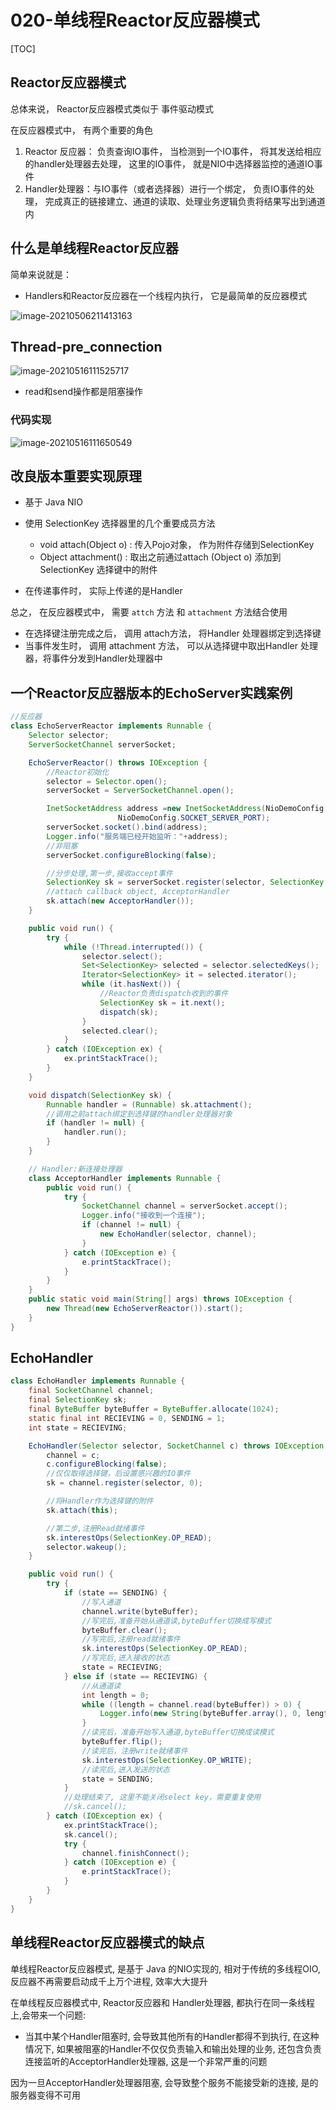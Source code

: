 # 020-单线程Reactor反应器模式

[TOC]

## Reactor反应器模式

总体来说， Reactor反应器模式类似于 事件驱动模式

在反应器模式中， 有两个重要的角色

1. Reactor 反应器： 负责查询IO事件， 当检测到一个IO事件， 将其发送给相应的handler处理器去处理， 这里的IO事件， 就是NIO中选择器监控的通道IO事件
2. Handler处理器：与IO事件（或者选择器）进行一个绑定， 负责IO事件的处理， 完成真正的链接建立、通道的读取、处理业务逻辑负责将结果写出到通道内

## 什么是单线程Reactor反应器

简单来说就是：

- Handlers和Reactor反应器在一个线程内执行， 它是最简单的反应器模式

![image-20210506211413163](../../../assets/image-20210506211413163.png)

## Thread-pre_connection

![image-20210516111525717](../../../assets/image-20210516111525717.png)

- read和send操作都是阻塞操作

### 代码实现

![image-20210516111650549](../../../assets/image-20210516111650549.png)

## 改良版本重要实现原理

- 基于 Java NIO
- 使用 SelectionKey 选择器里的几个重要成员方法
  - void attach(Object o)  : 传入Pojo对象， 作为附件存储到SelectionKey
  - Object attachment() : 取出之前通过attach (Object o) 添加到 SelectionKey 选择键中的附件

- 在传递事件时， 实际上传递的是Handler

总之， 在反应器模式中， 需要 `attch` 方法 和 `attachment` 方法结合使用

- 在选择键注册完成之后， 调用 attach方法， 将Handler 处理器绑定到选择键
- 当事件发生时， 调用 attachment 方法， 可以从选择键中取出Handler 处理器，将事件分发到Handler处理器中

## 一个Reactor反应器版本的EchoServer实践案例

```java
//反应器
class EchoServerReactor implements Runnable {
    Selector selector;
    ServerSocketChannel serverSocket;

    EchoServerReactor() throws IOException {
        //Reactor初始化
        selector = Selector.open();
        serverSocket = ServerSocketChannel.open();

        InetSocketAddress address =new InetSocketAddress(NioDemoConfig.SOCKET_SERVER_IP,
                        NioDemoConfig.SOCKET_SERVER_PORT);
        serverSocket.socket().bind(address);
        Logger.info("服务端已经开始监听："+address);
        //非阻塞
        serverSocket.configureBlocking(false);

        //分步处理,第一步,接收accept事件
        SelectionKey sk = serverSocket.register(selector, SelectionKey.OP_ACCEPT);
        //attach callback object, AcceptorHandler
        sk.attach(new AcceptorHandler());
    }

    public void run() {
        try {
            while (!Thread.interrupted()) {
                selector.select();
                Set<SelectionKey> selected = selector.selectedKeys();
                Iterator<SelectionKey> it = selected.iterator();
                while (it.hasNext()) {
                    //Reactor负责dispatch收到的事件
                    SelectionKey sk = it.next();
                    dispatch(sk);
                }
                selected.clear();
            }
        } catch (IOException ex) {
            ex.printStackTrace();
        }
    }

    void dispatch(SelectionKey sk) {
        Runnable handler = (Runnable) sk.attachment();
        //调用之前attach绑定到选择键的handler处理器对象
        if (handler != null) {
            handler.run();
        }
    }

    // Handler:新连接处理器
    class AcceptorHandler implements Runnable {
        public void run() {
            try {
                SocketChannel channel = serverSocket.accept();
                Logger.info("接收到一个连接");
                if (channel != null) {
                    new EchoHandler(selector, channel);
                }
            } catch (IOException e) {
                e.printStackTrace();
            }
        }
    }
    public static void main(String[] args) throws IOException {
        new Thread(new EchoServerReactor()).start();
    }
}
```

## EchoHandler

```java
class EchoHandler implements Runnable {
    final SocketChannel channel;
    final SelectionKey sk;
    final ByteBuffer byteBuffer = ByteBuffer.allocate(1024);
    static final int RECIEVING = 0, SENDING = 1;
    int state = RECIEVING;

    EchoHandler(Selector selector, SocketChannel c) throws IOException {
        channel = c;
        c.configureBlocking(false);
        //仅仅取得选择键，后设置感兴趣的IO事件
        sk = channel.register(selector, 0);

        //将Handler作为选择键的附件
        sk.attach(this);

        //第二步,注册Read就绪事件
        sk.interestOps(SelectionKey.OP_READ);
        selector.wakeup();
    }

    public void run() {
        try {
            if (state == SENDING) {
                //写入通道
                channel.write(byteBuffer);
                //写完后,准备开始从通道读,byteBuffer切换成写模式
                byteBuffer.clear();
                //写完后,注册read就绪事件
                sk.interestOps(SelectionKey.OP_READ);
                //写完后,进入接收的状态
                state = RECIEVING;
            } else if (state == RECIEVING) {
                //从通道读
                int length = 0;
                while ((length = channel.read(byteBuffer)) > 0) {
                    Logger.info(new String(byteBuffer.array(), 0, length));
                }
                //读完后，准备开始写入通道,byteBuffer切换成读模式
                byteBuffer.flip();
                //读完后，注册write就绪事件
                sk.interestOps(SelectionKey.OP_WRITE);
                //读完后,进入发送的状态
                state = SENDING;
            }
            //处理结束了, 这里不能关闭select key，需要重复使用
            //sk.cancel();
        } catch (IOException ex) {
            ex.printStackTrace();
            sk.cancel();
            try {
                channel.finishConnect();
            } catch (IOException e) {
                e.printStackTrace();
            }
        }
    }
}
```

## 单线程Reactor反应器模式的缺点

单线程Reactor反应器模式, 是基于 Java 的NIO实现的, 相对于传统的多线程OIO, 反应器不再需要启动成千上万个进程, 效率大大提升

在单线程反应器模式中, Reactor反应器和 Handler处理器, 都执行在同一条线程上,会带来一个问题: 

- 当其中某个Handler阻塞时, 会导致其他所有的Handler都得不到执行, 在这种情况下, 如果被阻塞的Handler不仅仅负责输入和输出处理的业务, 还包含负责连接监听的AcceptorHandler处理器, 这是一个非常严重的问题

因为一旦AcceptorHandler处理器阻塞, 会导致整个服务不能接受新的连接, 是的服务器变得不可用

